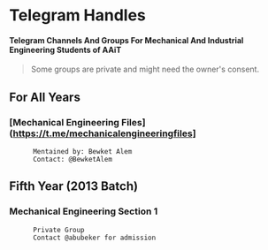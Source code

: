 # Telegram Handles
#### Telegram Channels And Groups For Mechanical And Industrial Engineering Students of AAiT
> Some groups are private and might need the owner's consent.

## For All Years
   ###    [Mechanical Engineering Files](https://t.me/mechanicalengineeringfiles]
          Mentained by: Bewket Alem
          Contact: @BewketAlem
## Fifth Year (2013 Batch)
   ###    Mechanical Engineering Section 1
          Private Group
          Contact @abubeker for admission
